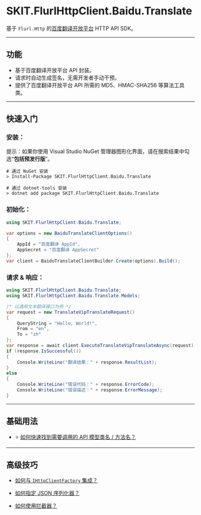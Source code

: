 ﻿# SKIT.FlurlHttpClient.Baidu.Translate

基于 `Flurl.Http` 的[百度翻译开放平台](https://api.fanyi.baidu.com/) HTTP API SDK。

---

## 功能

-   基于百度翻译开放平台 API 封装。
-   请求时自动生成签名，无需开发者手动干预。
-   提供了百度翻译开放平台 API 所需的 MD5、HMAC-SHA256 等算法工具类。

---

## 快速入门

### 安装：

提示：如果你使用 Visual Studio NuGet 管理器图形化界面，请在搜索结果中勾选“**包括预发行版**”。

```shell
# 通过 NuGet 安装
> Install-Package SKIT.FlurlHttpClient.Baidu.Translate

# 通过 dotnet-tools 安装
> dotnet add package SKIT.FlurlHttpClient.Baidu.Translate
```

### 初始化：

```csharp
using SKIT.FlurlHttpClient.Baidu.Translate;

var options = new BaiduTranslateClientOptions()
{
    AppId = "百度翻译 AppId",
    AppSecret = "百度翻译 AppSecret"
};
var client = BaiduTranslateClientBuilder.Create(options).Build();
```

### 请求 & 响应：

```csharp
using SKIT.FlurlHttpClient.Baidu.Translate;
using SKIT.FlurlHttpClient.Baidu.Translate.Models;

/* 以通用文本翻译接口为例 */
var request = new TranslateVipTranslateRequest()
{
    QueryString = "Hello, World!",
    From = "en",
    To = "zh"
};
var response = await client.ExecuteTranslateVipTranslateAsync(request);
if (response.IsSuccessful())
{
    Console.WriteLine("翻译结果：" + response.ResultList);
}
else
{
    Console.WriteLine("错误代码：" + response.ErrorCode);
    Console.WriteLine("错误描述：" + response.ErrorMessage);
}
```

---

## 基础用法

-   ⭐ [如何快速找到需要调用的 API 模型类名 / 方法名？](./Basic_ModelDefinition.md)

---

## 高级技巧

-   [如何与 `IHttpClientFactory` 集成？](./Advanced_IHttpClientFactory.md)

-   [如何指定 JSON 序列化器？](./Advanced_JsonSerializer.md)

-   [如何使用拦截器？](./Advanced_Interceptor.md)
